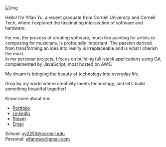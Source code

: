 
<!--
**yifanwow/yifanwow** is a ✨ _special_ ✨ repository because its `README.md` (this file) appears on your GitHub profile.

Here are some ideas to get you started:

- 🔭 I’m currently working on ...
- 🌱 I’m currently learning ...
- 👯 I’m looking to collaborate on ...
- 🤔 I’m looking for help with ...
- 💬 Ask me about ...
- 📫 How to reach me: ...
- 😄 Pronouns: ...
- ⚡ Fun fact: ...
-->

<img src="sunset.png" alt="img" title="Sunset">  

Hello! I’m Yifan Yu, a recent graduate from Cornell University and Cornell Tech, where I explored the fascinating intersection of software and hardware.   
  
For me, the process of creating software, much like painting for artists or composing for musicians, is profoundly important. The passion derived from transforming an idea into reality is irreplaceable and is what I cherish the most.  
In my personal projects, I focus on building full-stack applications using C#, complemented by JavaScript, most hosted on AWS.  
  
My dream is bringing the beauty of technology into everyday life.

Drop by my world where creativity meets technology, and let’s build something beautiful together!

Know more about me:
- [Portfolio](https://yifanovo.info)
- [LinkedIn](https://www.linkedin.com/in/yifanovo/)
- [Steam](https://steamcommunity.com/id/yifanovo/)
- [Email](mailto:yy2253@cornell.edu)   

School: yy2253@cornell.edu  
Personal: yifanowo@gmail.com
